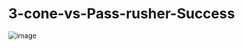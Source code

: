# 3-cone-vs-Pass-rusher-Success
![image](https://github.com/jarachit/3-cone-vs-Pass-rusher-Success/assets/112971725/b4fc7119-45b8-4522-9f94-4d5c7f8fb952)
